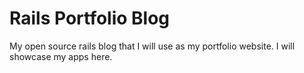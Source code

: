 # Rails Portfolio Blog

My open source rails blog that I will use as my portfolio website. I will showcase my apps here.
